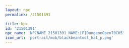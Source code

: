 ```yaml
---
layout: npc
permalink: /21501391

title: Npc
id: '21501391'
npc_name: 'NPCNAME_21501391_NAME:[F]DungeonOpen70CH5'
icon_url: 'portrait/mob/blackbeantool_hat_p.png'
---
```

